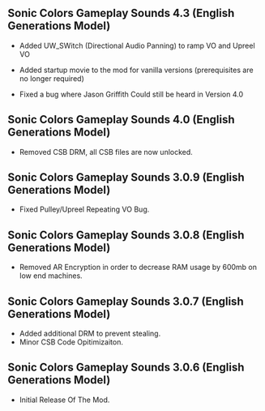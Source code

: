 ## Sonic Colors Gameplay Sounds 4.3 (English Generations Model)

- Added UW_SWitch (Directional Audio Panning) to ramp VO and Upreel VO

- Added startup movie to the mod for vanilla versions (prerequisites are no longer required)

- Fixed a bug where Jason Griffith Could still be heard in Version 4.0 

## Sonic Colors Gameplay Sounds 4.0 (English Generations Model)

- Removed CSB DRM, all CSB files are now unlocked.

## Sonic Colors Gameplay Sounds 3.0.9 (English Generations Model)

- Fixed Pulley/Upreel Repeating VO Bug.

## Sonic Colors Gameplay Sounds 3.0.8 (English Generations Model)
- Removed AR Encryption in order to decrease RAM usage by 600mb on low end machines.

## Sonic Colors Gameplay Sounds 3.0.7 (English Generations Model)
- Added additional DRM to prevent stealing.
- Minor CSB Code Opitimizaiton.





## Sonic Colors Gameplay Sounds 3.0.6 (English Generations Model)

-	Initial Release Of The Mod.